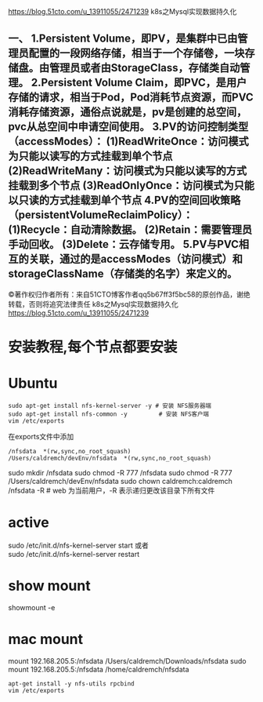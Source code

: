 https://blog.51cto.com/u_13911055/2471239 k8s之Mysql实现数据持久化

一、
1.Persistent Volume，即PV，是集群中已由管理员配置的一段网络存储，相当于一个存储卷，一块存储盘。由管理员或者由StorageClass，存储类自动管理。
2.Persistent Volume Claim，即PVC，是用户存储的请求，相当于Pod，Pod消耗节点资源，而PVC消耗存储资源，通俗点说就是，pv是创建的总空间，pvc从总空间中申请空间使用。
3.PV的访问控制类型（accessModes）：
(1)ReadWriteOnce：访问模式为只能以读写的方式挂载到单个节点
(2)ReadWriteMany：访问模式为只能以读写的方式挂载到多个节点
(3)ReadOnlyOnce：访问模式为只能以只读的方式挂载到单个节点
4.PV的空间回收策略（persistentVolumeReclaimPolicy）：
(1)Recycle：自动清除数据。
(2)Retain：需要管理员手动回收。
(3)Delete：云存储专用。
5.PV与PVC相互的关联，通过的是accessModes（访问模式）和storageClassName（存储类的名字）来定义的。
-----------------------------------
©著作权归作者所有：来自51CTO博客作者qq5b67ff3f5bc58的原创作品，谢绝转载，否则将追究法律责任
k8s之Mysql实现数据持久化
https://blog.51cto.com/u_13911055/2471239


# 安装教程,每个节点都要安装

# Ubuntu
```shell
sudo apt-get install nfs-kernel-server -y # 安装 NFS服务器端
sudo apt-get install nfs-common -y         # 安装 NFS客户端
vim /etc/exports  
```

在exports文件中添加
```text
/nfsdata  *(rw,sync,no_root_squash) 
/Users/caldremch/devEnv/nfsdata  *(rw,sync,no_root_squash) 
```

sudo mkdir /nfsdata
sudo chmod -R 777 /nfsdata
sudo chmod -R 777 /Users/caldremch/devEnv/nfsdata
sudo chown caldremch:caldremch /nfsdata -R   # web 为当前用户，-R 表示递归更改该目录下所有文件


# active 
sudo /etc/init.d/nfs-kernel-server start    或者  
sudo /etc/init.d/nfs-kernel-server restart

# show mount
showmount -e

# mac mount 
mount 192.168.205.5:/nfsdata /Users/caldremch/Downloads/nfsdata
sudo mount 192.168.205.5:/nfsdata /home/caldremch/nfsdata



```shell
apt-get install -y nfs-utils rpcbind  
vim /etc/exports  
```